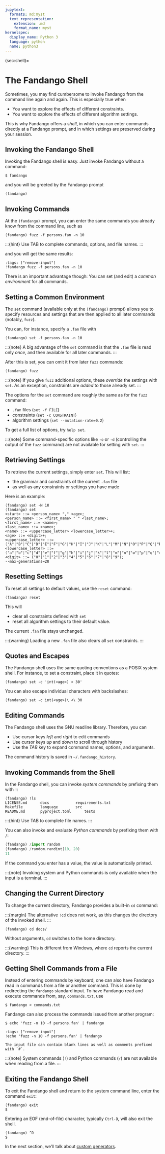 ```yaml
---
jupytext:
  formats: md:myst
  text_representation:
    extension: .md
    format_name: myst
kernelspec:
  display_name: Python 3
  language: python
  name: python3
---
```


(sec:shell)=
# The Fandango Shell

Sometimes, you may find cumbersome to invoke Fandango from the command line again and again. This is especially true when

* You want to explore the effects of different constraints.
* You want to explore the effects of different algorithm settings.

This is why Fandango offers a _shell_, in which you can enter commands directly at a Fandango prompt, and in which settings are preserved during your session.


## Invoking the Fandango Shell

Invoking the Fandango shell is easy.
Just invoke Fandango without a command:

```shell
$ fandango
```

and you will be greeted by the Fandango prompt

```
(fandango)
```



## Invoking Commands

At the `(fandango)` prompt, you can enter the same commands you already know from the command line, such as

```
(fandango) fuzz -f persons.fan -n 10
```

:::{hint}
Use TAB to complete commands, options, and file names.
:::

and you will get the same results:

```{code-cell}
:tags: ["remove-input"]
!fandango fuzz -f persons.fan -n 10
```

There is an important advantage though: You can set (and edit) a _common environment_ for all commands.


## Setting a Common Environment

The `set` command (available only at the `(fandango)` prompt) allows you to specify resources and settings that are then applied to all later commands (notably, `fuzz`).

You can, for instance, specify a `.fan` file with

```
(fandango) set -f persons.fan -n 10
```

:::{note}
A big advantage of the `set` command is that the `.fan` file is read only _once_,
and then available for all later commands.
:::

After this is set, you can omit it from later `fuzz` commands:

```
(fandango) fuzz
```

:::{note}
If you give `fuzz` additional options, these _override_ the settings with `set`.
As an exception, constraints are _added_ to those already set.
:::

The options for the `set` command are roughly the same as for the `fuzz` command:

* `.fan` files (`set -f FILE`)
* constraints (`set -c CONSTRAINT`)
* algorithm settings (`set --mutation-rate=0.2`)

To get a full list of options, try `help set`.

:::{note}
Some command-specific options like `-o` or `-d` (controlling the output of the `fuzz` command)
are not available for setting with `set`.
:::


## Retrieving Settings

To retrieve the current settings, simply enter `set`.
This will list:

* the grammar and constraints of the current `.fan` file
* as well as any constraints or settings you have made

Here is an example:
```
(fandango) set -N 10
(fandango) set
<start> ::= <person_name> "," <age>;
<person_name> ::= <first_name> " " <last_name>;
<first_name> ::= <name>;
<last_name> ::= <name>;
<name> ::= <uppercase_letter> <lowercase_letter>+;
<age> ::= <digit>+;
<uppercase_letter> ::= ("A"|"B"|"C"|"D"|"E"|"F"|"G"|"H"|"I"|"J"|"K"|"L"|"M"|"N"|"O"|"P"|"Q"|"R"|"S"|"T"|"U"|"V"|"W"|"X"|"Y"|"Z");
<lowercase_letter> ::= ("a"|"b"|"c"|"d"|"e"|"f"|"g"|"h"|"i"|"j"|"k"|"l"|"m"|"n"|"o"|"p"|"q"|"r"|"s"|"t"|"u"|"v"|"w"|"x"|"y"|"z");
<digit> ::= ("0"|"1"|"2"|"3"|"4"|"5"|"6"|"7"|"8"|"9");
--max-generations=20
```

## Resetting Settings

To reset all settings to default values, use the `reset` command:

```
(fandango) reset
```

This will

* clear all constraints defined with `set`
* reset all algorithm settings to their default value.

The current `.fan` file stays unchanged.

:::{warning}
Loading a new `.fan` file also clears all `set` constraints.
:::


## Quotes and Escapes

The Fandango shell uses the same quoting conventions as a POSIX system shell.
For instance, to set a constraint, place it in quotes:

```
(fandango) set -c 'int(<age>) < 30'
```

You can also escape individual characters with backslashes:

```
(fandango) set -c int(<age>)\ <\ 30
```


## Editing Commands

The Fandango shell uses the GNU readline library.
Therefore, you can

* Use cursor keys _left_ and _right_ to edit commands
* Use cursor keys _up_ and _down_ to scroll through history
* Use the _TAB_ key to expand command names, options, and arguments.

The command history is saved in `~/.fandango_history`.


## Invoking Commands from the Shell

In the Fandango shell, you can invoke _system commands_ by prefixing them with `!`:

```
(fandango) !ls
LICENSE.md		docs			requirements.txt
Makefile		language		src
README.md		pyproject.toml		tests
```

:::{hint}
Use TAB to complete file names.
:::

You can also invoke and evaluate _Python commands_ by prefixing them with `/`:

```python
(fandango) /import random
(fandango) /random.randint(10, 20)
11
```

If the command you enter has a value, the value is automatically printed.

:::{note}
Invoking system and Python commands is only available when the input is a terminal.
:::


## Changing the Current Directory

To change the current directory, Fandango provides a built-in `cd` command:

:::{margin}
The alternative `!cd` does not work, as this changes the directory of the invoked shell.
:::

```
(fandango) cd docs/
```

Without arguments, `cd` switches to the home directory.

:::{warning}
This is different from Windows, where `cd` reports the current directory.
:::


## Getting Shell Commands from a File

Instead of entering commands by keyboard, one can also have Fandango read in commands from a file or another command.
This is done by redirecting the `fandango` standard input.
To have Fandango read and execute commands from, say, `commands.txt`, use

```
$ fandango < commands.txt
```

Fandango can also process the commands issued from another program:

```
$ echo 'fuzz -n 10 -f persons.fan' | fandango
```

```{code-cell}
:tags: ["remove-input"]
!echo 'fuzz -n 10 -f persons.fan' | fandango
```

```{hint}
The input file can contain blank lines as well as comments prefixed with `#`.
```

:::{note}
System commands (`!`) and Python commands (`/`) are not available when reading from a file.
:::


## Exiting the Fandango Shell

To exit the Fandango shell and return to the system command line, enter the command `exit`:

```
(fandango) exit
$
```

Entering an EOF (end-of-file) character, typically `Ctrl-D`, will also exit the shell.

```
(fandango) ^D
$
```

In the next section, we'll talk about [custom generators](sec:generators).
